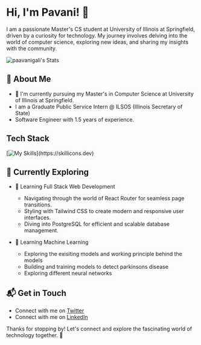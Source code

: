 # Hi, I'm Pavani! 👋

I am a passionate Master's CS student at University of Illinois at Springfield, driven by a curiosity for technology. My journey involves delving into the world of computer science, exploring new ideas, and sharing my insights with the community.

![paavanigali's Stats](https://github-readme-stats.vercel.app/api?username=paavanigali&theme=vue-dark&show_icons=true&hide_border=true&count_private=true)

## 🚀 About Me

- 🔭 I'm currently pursuing my Master's in Computer Science at University of Illinois at Springfield.
-  I am a Graduate Public Service Intern @ ILSOS (Illinois Secretary of State)
-  Software Engineer with 1.5 years of experience.


## Tech Stack
[![My Skills](https://skillicons.dev/icons?i=react,nextjs,js,html,css,tailwind,aws,mongodb,nodejs,express,anaconda,angular,appwrite,bootstrap,c,cpp,cloudflare,d3,docker,firebase,git,graphql,java,jquery,linux,mysql,nginx,postman,prisma,py,supabase,threejs,)](https://skillicons.dev)

## 🌱 Currently Exploring

- 🚀 Learning Full Stack Web Development
  - Navigating through the world of React Router for seamless page transitions.
  - Styling with Tailwind CSS to create modern and responsive user interfaces.
  - Diving into PostgreSQL for efficient and scalable database management.
 
- 🚀 Learning Machine Learning
  - Exploring the exisiting models and working principle behind the models
  - Building and training models to detect parkinsons disease
  - Exploring different neural networks


## 📬 Get in Touch

- Connect with me on [Twitter](https://x.com/paavanigali)
- Connect with me on [LinkedIn](https://www.linkedin.com/in/pavani-gali/)

Thanks for stopping by! Let's connect and explore the fascinating world of technology together. 🚀



<!--

Here are some ideas to get you started:

- 🔭 I’m currently working on ...
- 🌱 I’m currently learning ...
- 👯 I’m looking to collaborate on ...
- 🤔 I’m looking for help with ...
- 💬 Ask me about ...
- 📫 How to reach me: ...
- 😄 Pronouns: ...
- ⚡ Fun fact: ...
-->

